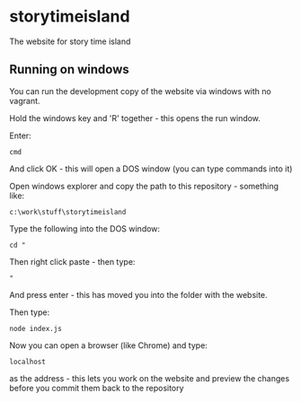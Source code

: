 storytimeisland
===============



The website for story time island

## Running on windows
You can run the development copy of the website via windows with no vagrant.

Hold the windows key and 'R' together - this opens the run window.

Enter:

	cmd

And click OK - this will open a DOS window (you can type commands into it)

Open windows explorer and copy the path to this repository - something like:

	c:\work\stuff\storytimeisland

Type the following into the DOS window:

	cd "

Then right click paste - then type:

	"

And press enter - this has moved you into the folder with the website.

Then type:

	node index.js

Now you can open a browser (like Chrome) and type:

	localhost

as the address - this lets you work on the website and preview the changes before you commit them back to the repository





